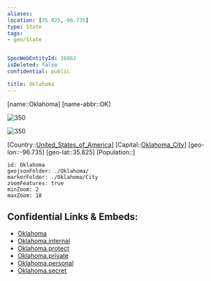 ```yaml
---
aliases: 
location: [35.825,-96.735]
type: State
tags:
- geo/State


SpocWebEntityId: 36062
isDeleted: false
confidential: public

title: Oklahoma
---
```

[name::Oklahoma]
[name-abbr::OK]

![350](geo/Continent/North-America/United_States_of_America/Oklahoma/Seal_of_Oklahoma.svg)

![350](geo/Continent/North-America/United_States_of_America/Oklahoma/Flag_of_Oklahoma.svg)


[Country::[United_States_of_America](geo/Continent/North-America/United_States_of_America.md)]
[Capital::[Oklahoma_City](Oklahoma_City)]
[geo-lon::-96.735]
[geo-lat::35.825]
[Population::]



```leaflet
id: Oklahoma
geojsonFolder: ./Oklahoma/
markerFolder: ./Oklahoma/City
zoomFeatures: true 
minZoom: 2 
maxZoom: 18
```


## Confidential Links & Embeds: 
- [Oklahoma](../../../../../_public/geo/Continent/North-America/United_States_of_America/Oklahoma.md) 
- [Oklahoma.internal](../../../../../_internal/geo/Continent/North-America/United_States_of_America/Oklahoma.internal.md) 
- [Oklahoma.protect](../../../../../_protect/geo/Continent/North-America/United_States_of_America/Oklahoma.protect.md) 
- [Oklahoma.private](../../../../../_private/geo/Continent/North-America/United_States_of_America/Oklahoma.private.md) 
- [Oklahoma.personal](../../../../../_personal/geo/Continent/North-America/United_States_of_America/Oklahoma.personal.md) 
- [Oklahoma.secret](../../../../../_secret/geo/Continent/North-America/United_States_of_America/Oklahoma.secret.md) 
